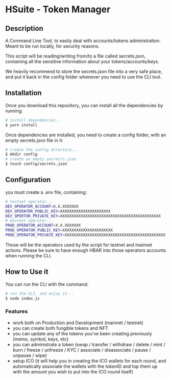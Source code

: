 # HSuite - Token Manager
## Description

A Command Line Tool, to easily deal with accounts/tokens administration.
Meant to be run locally, for security reasons.

This script will be reading/writing from/to a file called secrets.json,
containing all the sensitive information about your tokens/accounts/keys.

We heavily recommend to store the secrets.json file into a very safe place, and put it back in the config folder whenever you need to use the CLI tool.

## Installation
Once you download this repository, you can install all the dependencies by running:

```bash
# install dependencies...
$ yarn install
```

Once dependencies are installed, you need to create a config folder, with an empty secrets.json file in it:
```bash
# create the config directory...
$ mkdir config
# create an empty secrests.json
$ touch config/secrets.json
```

## Configuration
you must create a .env file, containing:

```bash
# testnet operator...
DEV_OPERATOR_ACCOUNT=X.X.XXXXXXX
DEV_OPERATOR_PUBLIC_KEY=XXXXXXXXXXXXXXXXXXXXXX
DEV_OPERTOR_PRIVATE_KEY=XXXXXXXXXXXXXXXXXXXXXXXXXXXXXXXXXXXXXXXXXXXX
# mainnet operator...
PROD_OPERATOR_ACCOUNT=X.X.XXXXXXX
PROD_OPERATOR_PUBLIC_KEY=XXXXXXXXXXXXXXXXXXXXXX
PROD_OPERATOR_PRIVATE_KEY=XXXXXXXXXXXXXXXXXXXXXXXXXXXXXXXXXXXXXXXXXXXX
```

Those will be the operators used by the script for testnet and mainnet actions.
Please be sure to have enough HBAR into those operators accounts when running the CLI.

## How to Use it
You can run the CLI with the command: 
```bash
# run the CLI, and enjoy it...
$ node index.js
```

### Features
- work both on Production and Development (mainnet / testnet)
- you can create both fungible tokens and NFT
- you can update any of the tokens you've been creating previously (memo, symbol, keys, etc)
- you can administrate a token (swap / transfer / withdraw / delete / mint / burn / freeze / unfreeze / KYC / associate / disassociate / pause / unpause / wipe)
- setup ICO (it will help you in creating the ICO wallets for each round, and automatically associate the wallets with the tokenID and top them up with the amount you wish to put into the ICO round itself)